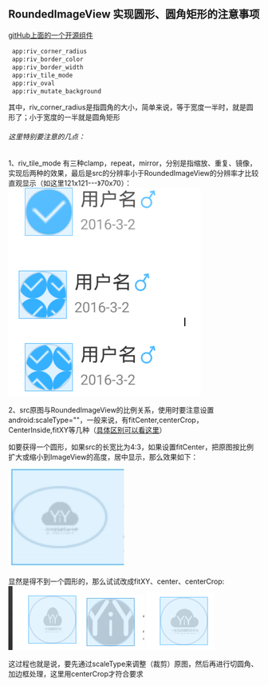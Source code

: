 RoundedImageView 实现圆形、圆角矩形的注意事项
-------
[gitHub上面的一个开源组件](https://github.com/vinc3m1/RoundedImageView)

     app:riv_corner_radius
     app:riv_border_color
     app:riv_border_width
     app:riv_tile_mode
     app:riv_oval
     app:riv_mutate_background

其中，riv_corner_radius是指圆角的大小，简单来说，等于宽度一半时，就是圆形了；小于宽度的一半就是圆角矩形

###### 这里特别要注意的几点：
1、riv_tile_mode 有三种clamp，repeat，mirror，分别是指缩放、重复、镜像，实现后两种的效果，最后是src的分辨率小于RoundedImageView的分辨率才比较直观显示（如这里121x121---》70x70）：
![images](/docs/images/round_image_demo.jpg)

2、src原图与RoundedImageView的比例关系，使用时要注意设置android:scaleType=""，一般来说，有fitCenter,centerCrop，CenterInside,fitXY等几种（[具体区别可以看这里](http://www.cnblogs.com/chq3272991/p/5710498.html)）

如要获得一个圆形，如果src的长宽比为4:3，如果设置fitCenter，把原图按比例扩大或缩小到ImageView的高度，居中显示，那么效果如下：

![images](/docs/images/round_image_2.jpg)

显然是得不到一个圆形的，那么试试改成fitXY、center、centerCrop:
![images](/docs/images/round_image_3.jpg) ![images](/docs/images/round_image_4.jpg) ![images](/docs/images/round_image_5.jpg)

这过程也就是说，要先通过scaleType来调整（裁剪）原图，然后再进行切圆角、加边框处理，这里用centerCrop才符合要求
